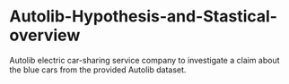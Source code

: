 # Autolib-Hypothesis-and-Stastical-overview
Autolib electric car-sharing service company to investigate a claim about the blue cars from the provided Autolib dataset.
